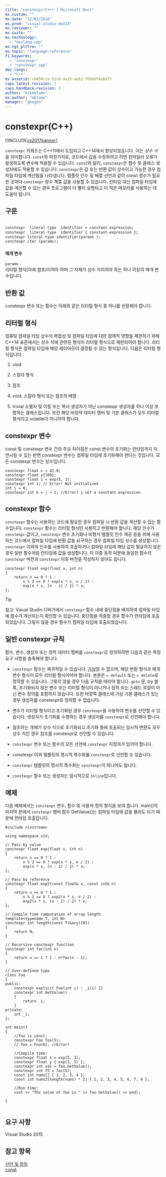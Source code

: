 ```yaml
---
title: "constexpr(C++) | Microsoft Docs"
ms.custom: ""
ms.date: "12/03/2016"
ms.prod: "visual-studio-dev14"
ms.reviewer: ""
ms.suite: ""
ms.technology: 
  - "devlang-cpp"
ms.tgt_pltfrm: ""
ms.topic: "language-reference"
f1_keywords: 
  - "constexpr"
  - "constexpr_cpp"
dev_langs: 
  - "C++"
ms.assetid: c6458ccb-51c6-4a16-aa61-f69e6f4e04f7
caps.latest.revision: 3
caps.handback.revision: 3
author: "mikeblome"
ms.author: "mblome"
manager: "ghogen"
---
```

# constexpr(C++)
[!INCLUDE[vs2017banner](../assembler/inline/includes/vs2017banner.md)]

`constexpr` 키워드는 C\+\+11에서 도입되고 C\+\+14에서 향상되었습니다.  이는 *상수 식*을 의미합니다.  `const`와 마찬가지로, 코드에서 값을 수정하려고 하면 컴파일러 오류가 발생하도록 변수에 적용할 수 있습니다.  `const`와 달리, `constexpr`은 함수 및 클래스 생성자에도 적용할 수 있습니다.  `constexpr`은 값 또는 반환 값이 상수이고 가능한 경우 컴파일 타임에 계산됨을 나타냅니다.  템플릿 인수 및 배열 선언과 같이 const 정수가 필요한 곳마다 `constexpr` 정수 계열 값을 사용할 수 있습니다.  런타임 대신 컴파일 타임에 값을 계산할 수 있는 경우 프로그램이 더 빨리 실행되고 더 적은 메모리를 사용하는 데 도움이 됩니다.  
  
## 구문  
  
```vb  
  
constexpr  literal-type  identifier = constant-expression;  
constexpr  literal-type  identifier { constant-expression };  
constexpr literal-type identifier(params );  
constexpr ctor (params);  
```  
  
#### 매개 변수  
 `params`  
 리터럴 형식\(아래 참조\)이어야 하며 그 자체가 상수 식이어야 하는 하나 이상의 매개 변수입니다.  
  
## 반환 값  
 constexpr 변수 또는 함수는 아래와 같은 리터럴 형식 중 하나를 반환해야 합니다.  
  
## 리터럴 형식  
 컴퓨팅 컴파일 타임 상수의 복잡성 및 컴파일 타임에 대한 잠재적 영향을 제한하기 위해 C\+\+14 표준에서는 상수 식에 관련된 형식이 리터럴 형식으로 제한되어야 합니다.  리터럴 형식은 컴파일 타임에 해당 레이아웃이 결정될 수 있는 형식입니다.  다음은 리터럴 형식입니다.  
  
1.  void  
  
2.  스칼라 형식  
  
3.  참조  
  
4.  void, 스칼라 형식 또는 참조의 배열  
  
5.  trivial 소멸자 및 이동 또는 복사 생성자가 아닌 constexpr 생성자를 하나 이상 포함하는 클래스입니다.  또한 해당 비정적 데이터 멤버 및 기본 클래스가 모두 리터럴 형식이고 volatile이 아니어야 합니다.  
  
## constexpr 변수  
 const 및 constexpr 변수 간의 주요 차이점은 const 변수의 초기화는 런타임까지 지연시킬 수 있는 반면 constexpr 변수는 컴파일 타임에 초기화해야 한다는 것입니다.  모든 constexpr 변수는 상수입니다.  
  
```  
constexpr float x = 42.0;  
constexpr float y{108};  
constexpr float z = exp(5, 3);  
constexpr int i; // Error! Not initialized  
int j = 0;  
constexpr int k = j + 1; //Error! j not a constant expression  
```  
  
## constexpr 함수  
 `constexpr` 함수는 사용하는 코드에 필요한 경우 컴파일 시 반환 값을 계산할 수 있는 함수입니다.  `constexpr` 함수는 리터럴 형식만 사용하고 반환해야 합니다.  해당 인수가 `constexpr` 값이고, `constexpr` 변수 초기화나 비형식 템플릿 인수 제공 등을 위해 사용하는 코드에서 컴파일 타임에 반환 값을 요구하는 경우 컴파일 타임 상수를 생성합니다.  `constexpr` 이외의 인수를 사용하여 호출하거나 컴파일 타임에 해당 값이 필요하지 않은 경우 일반 함수처럼 런타임에 값을 생성합니다.  이 이중 동작 덕분에 동일한 함수의 `constexpr` 버전과 `constexpr` 이외 버전을 작성하지 않아도 됩니다.  
  
```  
constexpr float exp(float x, int n)  
{  
    return n == 0 ? 1 :  
        n % 2 == 0 ? exp(x * x, n / 2) :  
        exp(x * x, (n - 1) / 2) * x;  
};  
```  
  
> [!TIP]
>  참고: Visual Studio 디버거에서 `constexpr` 함수 내에 중단점을 배치하여 컴파일 타임에 함수가 계산되는지 확인할 수 있습니다.  중단점을 적중할 경우 함수가 런타임에 호출되었습니다.  그렇지 않을 경우 함수가 컴파일 타임에 호출되었습니다.  
  
## 일반 constexpr 규칙  
 함수, 변수, 생성자 또는 정적 데이터 멤버를 `constexpr`로 정의하려면 다음과 같은 특정 요구 사항을 충족해야 합니다.  
  
-   `constexpr` 함수는 재귀적일 수 있습니다.  [가상](../cpp/virtual-cpp.md)일 수 없으며, 해당 반환 형식과 매개 변수 형식이 모두 리터럴 형식이어야 합니다.  본문은 `= default` 또는 `= delete`로 정의할 수 있습니다.  그렇지 않을 경우 다음 규칙을 따라야 합니다. `goto` 문, try 블록, 초기화되지 않은 변수 또는 리터럴 형식이 아니거나 정적 또는 스레드 로컬이 아닌 변수 정의를 포함하지 않습니다.  또한 바깥쪽 클래스에 가상 기본 클래스가 있는 경우 생성자를 constexpr로 정의할 수 없습니다.  
  
-   변수가 리터럴 형식이고 초기화된 경우 `constexpr`을 사용하여 변수를 선언할 수 있습니다.  생성자가 초기화를 수행하는 경우 생성자를 `constexpr`로 선언해야 합니다.  
  
-   참조하는 개체가 상수 식으로 초기화되고 초기화 중에 호출되는 암시적 변환도 모두 상수 식인 경우 참조를 constexpr로 선언할 수 있습니다.  
  
-   `constexpr` 변수 또는 함수의 모든 선언에 `constexpr` 지정자가 있어야 합니다.  
  
-   constexpr 이외 템플릿의 명시적 특수화를 `constexpr`로 선언할 수 있습니다.  
  
-   `constexpr` 템플릿의 명시적 특수화는 `constexpr`이 아니어도 됩니다.  
  
-   `constexpr` 함수 또는 생성자는 암시적으로 `inline`입니다.  
  
## 예제  
 다음 예제에서는 `constexpr` 변수, 함수 및 사용자 정의 형식을 보여 줍니다.  main\(\)의 마지막 문에서 `constexpr` 멤버 함수 GetValue\(\)는 컴파일 타임에 값을 몰라도 되기 때문에 런타임 호출입니다.  
  
```  
#include <iostream>  
  
using namespace std;  
  
// Pass by value   
constexpr float exp(float x, int n)  
{  
    return n == 0 ? 1 :  
        n % 2 == 0 ? exp(x * x, n / 2) :  
        exp(x * x, (n - 1) / 2) * x;  
};  
  
// Pass by reference  
constexpr float exp2(const float& x, const int& n)  
{  
    return n == 0 ? 1 :  
        n % 2 == 0 ? exp2(x * x, n / 2) :  
        exp2(x * x, (n - 1) / 2) * x;  
};  
  
// Compile time computation of array length  
template<typename T, int N>  
constexpr int length(const T(&ary)[N])   
{   
    return N;   
}   
  
// Recursive constexpr function  
constexpr int fac(int n)  
{   
    return n == 1 ? 1 : n*fac(n - 1);   
}  
  
// User-defined type  
class Foo  
{  
public:  
    constexpr explicit Foo(int i) : _i(i) {}  
    constexpr int GetValue()  
    {  
        return _i;  
    }  
private:  
    int _i;  
};  
  
int main()  
{  
    //foo is const:  
    constexpr Foo foo(5);   
    // foo = Foo(6); //Error!  
  
    //Compile time:  
    constexpr float x = exp(5, 3);   
    constexpr float y { exp(2, 5) };  
    constexpr int val = foo.GetValue();   
    constexpr int f5 = fac(5);  
    const int nums[] { 1, 2, 3, 4 };  
    const int nums2[length(nums) * 2] { 1, 2, 3, 4, 5, 6, 7, 8 };  
  
    //Run time:   
    cout << "The value of foo is " << foo.GetValue() << endl;   
  
}  
  
```  
  
## 요구 사항  
 Visual Studio 2015  
  
## 참고 항목  
 [선언 및 정의](../cpp/declarations-and-definitions-cpp.md)   
 [const](../cpp/constexpr-cpp.md)